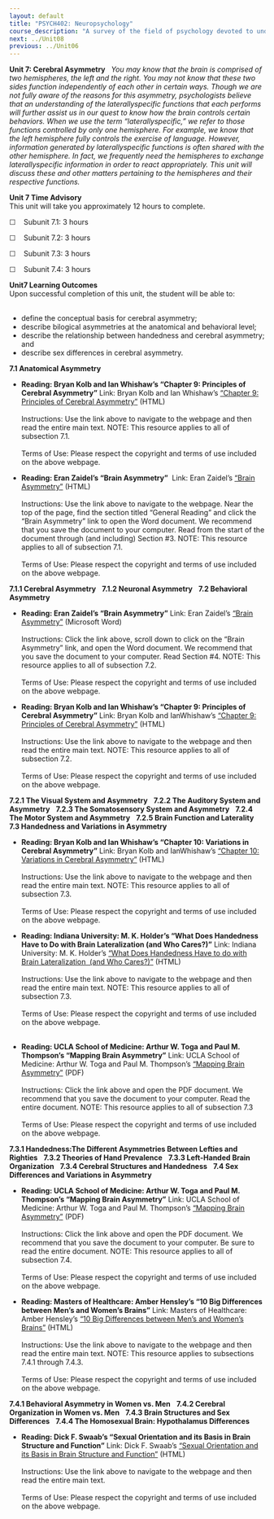 ```yaml
---
layout: default
title: "PSYCH402: Neuropsychology"
course_description: "A survey of the field of psychology devoted to understanding how the brain functions and how it interacts with the body in order to control and mediate behaviors and actions."
next: ../Unit08
previous: ../Unit06
---
```

**Unit 7: Cerebral Asymmetry** <span id="7"></span> 
*You may know that the brain is comprised of two hemispheres, the left
and the right. You may not know that these two sides function
independently of each other in certain ways. Though we are not fully
aware of the reasons for this asymmetry, psychologists believe that an
understanding of the laterallyspecific functions that each performs will
further assist us in our quest to know how the brain controls certain
behaviors. When we use the term “laterallyspecific,” we refer to those
functions controlled by only one hemisphere. For example, we know that
the left hemisphere fully controls the exercise of language. However,
information generated by laterallyspecific functions is often shared
with the other hemisphere. In fact, we frequently need the hemispheres
to exchange laterallyspecific information in order to react
appropriately. This unit will discuss these and other matters pertaining
to the hemispheres and their respective functions.*

**Unit 7 Time Advisory**  
This unit will take you approximately 12 hours to complete.  
  
 ☐    Subunit 7.1: 3 hours  
  
 ☐    Subunit 7.2: 3 hours  
  
 ☐    Subunit 7.3: 3 hours  
  
 ☐    Subunit 7.4: 3 hours

**Unit7 Learning Outcomes**  
Upon successful completion of this unit, the student will be able to:  
  
-   define the conceptual basis for cerebral asymmetry;
-   describe bilogical asymmetries at the anatomical and behavioral
    level;
-   describe the relationship between handedness and cerebral asymmetry;
    and
-   describe sex differences in cerebral asymmetry.

**7.1 Anatomical Asymmetry** <span id="7.1"></span> 
-   **Reading: Bryan Kolb and Ian Whishaw’s “Chapter 9: Principles of
    Cerebral Asymmetry”**
    Link: Bryan Kolb and Ian Whishaw’s [“Chapter 9: Principles of
    Cerebral
    Asymmetry](http://sites.google.com/site/neuropsychologyspring2011/chapter-9-principles-of-cerebral-asymmetry)[”](http://sites.google.com/site/neuropsychologyspring2011/chapter-9-principles-of-cerebral-asymmetry)
    (HTML)  
        
     Instructions: Use the link above to navigate to the webpage and
    then read the entire main text. NOTE: This resource applies to all
    of subsection 7.1.  
        
     Terms of Use: Please respect the copyright and terms of use
    included on the above webpage.

-   **Reading: Eran Zaidel’s “Brain Asymmetry”**
     Link: Eran Zaidel’s [“Brain
    Asymmetry](http://www.nbu.bg/cogs/events/2002/Eran_kurs.html)[”](http://www.nbu.bg/cogs/events/2002/Eran_kurs.html)
    (HTML)  
        
     Instructions: Use the link above to navigate to the webpage. Near
    the top of the page, find the section titled “General Reading” and
    click the “Brain Asymmetry” link to open the Word document. We
    recommend that you save the document to your computer. Read from the
    start of the document through (and including) Section \#3. NOTE:
    This resource applies to all of subsection 7.1.  
        
     Terms of Use: Please respect the copyright and terms of use
    included on the above webpage.

**7.1.1 Cerebral Asymmetry** <span id="7.1.1"></span> 
**7.1.2 Neuronal Asymmetry** <span id="7.1.2"></span> 
**7.2 Behavioral Asymmetry** <span id="7.2"></span> 
-   **Reading: Eran Zaidel’s “Brain Asymmetry”**
    Link: Eran Zaidel’s [“Brain
    Asymmetry](http://www.nbu.bg/cogs/events/2002/Eran_kurs.html)[”](http://www.nbu.bg/cogs/events/2002/Eran_kurs.html)
    (Microsoft Word)  
        
     Instructions: Click the link above, scroll down to click on the
    “Brain Asymmetry” link, and open the Word document. We recommend
    that you save the document to your computer. Read Section \#4. NOTE:
    This resource applies to all of subsection 7.2.  
        
     Terms of Use: Please respect the copyright and terms of use
    included on the above webpage.

-   **Reading: Bryan Kolb and Ian Whishaw’s “Chapter 9: Principles of
    Cerebral Asymmetry”**
    Link: Bryan Kolb and IanWhishaw’s [“Chapter 9: Principles of
    Cerebral
    Asymmetry](http://sites.google.com/site/neuropsychologyspring2011/chapter-9-principles-of-cerebral-asymmetry)[”](http://sites.google.com/site/neuropsychologyspring2011/chapter-9-principles-of-cerebral-asymmetry)
    (HTML)  
        
     Instructions: Use the link above to navigate to the webpage and
    then read the entire main text. NOTE: This resource applies to all
    of subsection 7.2.  
        
     Terms of Use: Please respect the copyright and terms of use
    included on the above webpage.

**7.2.1 The Visual System and Asymmetry** <span id="7.2.1"></span> 
**7.2.2 The Auditory System and Asymmetry** <span id="7.2.2"></span> 
**7.2.3 The Somatosensory System and Asymmetry** <span
id="7.2.3"></span> 
**7.2.4 The Motor System and Asymmetry** <span id="7.2.4"></span> 
**7.2.5 Brain Function and Laterality** <span id="7.2.5"></span> 
**7.3 Handedness and Variations in Asymmetry** <span id="7.3"></span> 
-   **Reading: Bryan Kolb and Ian Whishaw’s “Chapter 10: Variations in
    Cerebral Asymmetry”**
    Link: Bryan Kolb and IanWhishaw’s [“Chapter 10: Variations in
    Cerebral
    Asymmetry](http://sites.google.com/site/neuropsychologyspring2011/chapter-10-variations-in-cerebral-asymmetry)[”](http://sites.google.com/site/neuropsychologyspring2011/chapter-10-variations-in-cerebral-asymmetry)
    (HTML)  
        
     Instructions: Use the link above to navigate to the webpage and
    then read the entire main text. NOTE: This resource applies to all
    of subsection 7.3.  
        
     Terms of Use: Please respect the copyright and terms of use
    included on the above webpage.

-   **Reading: Indiana University: M. K. Holder’s “What Does Handedness
    Have to Do with Brain Lateralization (and Who Cares?)”**
    Link: Indiana University: M. K. Holder’s [“What Does Handedness Have
    to do with Brain Lateralization  (and Who
    Cares?)](http://www.indiana.edu/~primate/brain.html)[”](http://www.indiana.edu/~primate/brain.html)
    (HTML)  
        
     Instructions: Use the link above to navigate to the webpage and
    then read the entire main text. NOTE: This resource applies to all
    of subsection 7.3.  
        
     Terms of Use: Please respect the copyright and terms of use
    included on the above webpage.  
      

-   **Reading: UCLA School of Medicine: Arthur W. Toga and Paul M.
    Thompson’s “Mapping Brain Asymmetry”**
    Link: UCLA School of Medicine: Arthur W. Toga and Paul M. Thompson’s
    [“Mapping Brain
    Asymmetry](http://citeseerx.ist.psu.edu/viewdoc/download?doi=10.1.1.7.2218&rep=rep1&type=pdf)[”](http://citeseerx.ist.psu.edu/viewdoc/download?doi=10.1.1.7.2218&rep=rep1&type=pdf)
    (PDF)  
        
     Instructions: Click the link above and open the PDF document. We
    recommend that you save the document to your computer. Read the
    entire document. NOTE: This resource applies to all of subsection
    7.3  
        
     Terms of Use: Please respect the copyright and terms of use
    included on the above webpage.

**7.3.1 Handedness:The Different Asymmetries Between Lefties and
Righties** <span id="7.3.1"></span> 
**7.3.2 Theories of Hand Prevalence** <span id="7.3.2"></span> 
**7.3.3 Left-Handed Brain Organization** <span id="7.3.3"></span> 
**7.3.4 Cerebral Structures and Handedness** <span id="7.3.4"></span> 
**7.4 Sex Differences and Variations in Asymmetry** <span
id="7.4"></span> 
-   **Reading: UCLA School of Medicine: Arthur W. Toga and Paul M.
    Thompson’s “Mapping Brain Asymmetry”**
    Link: UCLA School of Medicine: Arthur W. Toga and Paul M. Thompson’s
    [“Mapping Brain
    Asymmetry](http://citeseerx.ist.psu.edu/viewdoc/download?doi=10.1.1.7.2218&rep=rep1&type=pdf)[”](http://citeseerx.ist.psu.edu/viewdoc/download?doi=10.1.1.7.2218&rep=rep1&type=pdf)
    (PDF)  
        
     Instructions: Click the link above and open the PDF document. We
    recommend that you save the document to your computer. Be sure to
    read the entire document. NOTE: This resource applies to all of
    subsection 7.4.  
        
     Terms of Use: Please respect the copyright and terms of use
    included on the above webpage.

-   **Reading: Masters of Healthcare: Amber Hensley’s “10 Big
    Differences between Men’s and Women’s Brains”**
    Link: Masters of Healthcare: Amber Hensley’s [“10 Big Differences
    between Men’s and Women’s
    Brains](http://www.mastersofhealthcare.com/blog/2009/10-big-differences-between-mens-and-womens-brains/)[”](http://www.mastersofhealthcare.com/blog/2009/10-big-differences-between-mens-and-womens-brains/)
    (HTML)  
        
     Instructions: Use the link above to navigate to the webpage and
    then read the entire main text. NOTE: This resource applies to
    subsections 7.4.1 through 7.4.3.  
        
     Terms of Use: Please respect the copyright and terms of use
    included on the above webpage.

**7.4.1 Behavioral Asymmetry in Women vs. Men** <span
id="7.4.1"></span> 
**7.4.2 Cerebral Organization in Women vs. Men** <span
id="7.4.2"></span> 
**7.4.3 Brain Structures and Sex Differences** <span id="7.4.3"></span> 
**7.4.4 The Homosexual Brain: Hypothalamus Differences** <span
id="7.4.4"></span> 
-   **Reading: Dick F. Swaab’s “Sexual Orientation and its Basis in
    Brain Structure and Function”**
    Link: Dick F. Swaab’s [“Sexual Orientation and its Basis in Brain
    Structure and
    Function](http://www.pnas.org/content/105/30/10273.full)[”](http://www.pnas.org/content/105/30/10273.full) (HTML)  
        
     Instructions: Use the link above to navigate to the webpage and
    then read the entire main text.  
        
     Terms of Use: Please respect the copyright and terms of use
    included on the above webpage.


